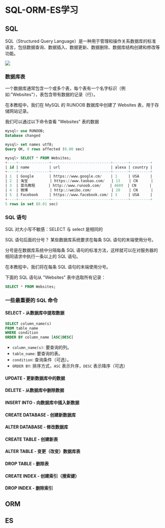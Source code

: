 # SQL-ORM-ES学习

## SQL

SQL（Structured Query Language）是一种用于管理和操作关系数据库的标准语言，包括数据查询、数据插入、数据更新、数据删除、数据库结构创建和修改等功能。

![](https://www.runoob.com/wp-content/uploads/2013/09/SQL.png)


### 数据库表

一个数据库通常包含一个或多个表，每个表有一个名字标识（例如:"Websites"），表包含带有数据的记录（行）。

在本教程中，我们在 MySQL 的 RUNOOB 数据库中创建了 Websites 表，用于存储网站记录。

我们可以通过以下命令查看 "Websites" 表的数据

```sql
mysql> use RUNOOB;
Database changed

mysql> set names utf8;
Query OK, 0 rows affected (0.00 sec)

mysql> SELECT * FROM Websites;
+----+--------------+---------------------------+-------+---------+
| id | name         | url                       | alexa | country |
+----+--------------+---------------------------+-------+---------+
| 1  | Google       | https://www.google.cm/    | 1     | USA     |
| 2  | 淘宝          | https://www.taobao.com/   | 13    | CN      |
| 3  | 菜鸟教程      | http://www.runoob.com/    | 4689  | CN      |
| 4  | 微博          | http://weibo.com/         | 20    | CN      |
| 5  | Facebook     | https://www.facebook.com/ | 3     | USA     |
+----+--------------+---------------------------+-------+---------+
5 rows in set (0.01 sec)

```


### SQL 语句

SQL 对大小写不敏感：SELECT 与 select 是相同的

SQL 语句后面的分号？
某些数据库系统要求在每条 SQL 语句的末端使用分号。

分号是在数据库系统中分隔每条 SQL 语句的标准方法，这样就可以在对服务器的相同请求中执行一条以上的 SQL 语句。

在本教程中，我们将在每条 SQL 语句的末端使用分号。

下面的 SQL 语句从 "Websites" 表中选取所有记录：

```sql
SELECT * FROM Websites;
```

### 一些最重要的 SQL 命令

#### SELECT - 从数据库中提取数据

```sql
SELECT column_name(s)
FROM table_name
WHERE condition
ORDER BY column_name [ASC|DESC]
```

* `column_name(s)`: 要查询的列。
* `table_name`: 要查询的表。
* `condition`: 查询条件（可选）。
* `ORDER BY`: 排序方式，`ASC` 表示升序，`DESC` 表示降序（可选）

#### UPDATE - 更新数据库中的数据




#### DELETE - 从数据库中删除数据




#### INSERT INTO - 向数据库中插入新数据




#### CREATE DATABASE - 创建新数据库




#### ALTER DATABASE - 修改数据库

#### CREATE TABLE - 创建新表

#### ALTER TABLE - 变更（改变）数据库表

#### DROP TABLE - 删除表

#### CREATE INDEX - 创建索引（搜索键）

#### DROP INDEX - 删除索引














## ORM



## ES
